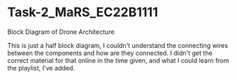 # Task-2_MaRS_EC22B1111

Block Diagram of Drone Architecture

This is just a half block diagram, I couldn't understand the connecting wires between the components and how are they connected. I didn't get the correct material for that online in the time given, and what I could learn from the playlist, I've added.
